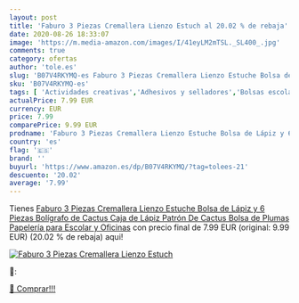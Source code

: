 ```yaml
---
layout: post
title: 'Faburo 3 Piezas Cremallera Lienzo Estuch al 20.02 % de rebaja'
date: 2020-08-26 18:33:07
image: 'https://m.media-amazon.com/images/I/41eyLM2mTSL._SL400_.jpg'
comments: true
category: ofertas
author: 'tole.es'
slug: 'B07V4RKYMQ-es Faburo 3 Piezas Cremallera Lienzo Estuche Bolsa de Lápiz y...'
sku: 'B07V4RKYMQ-es'
tags: [ 'Actividades creativas','Adhesivos y selladores','Bolsas escolares','Bolígrafos de bola','Bolígrafos y recambios','Bolígrafos, lápices y útiles de escritura','Bricolaje y herramientas','Cuchillos de cocina','Equipaje','Ferretería','Hogar y cocina','Juegos de cuchillos de cocina','Juguetes','Juguetes y juegos','Lápices de colores para niños','Material de escritura y dibujo para niños','Mochilas, estuches y sets escolares','Oficina y papelería','Pegamentos instantáneos','Utensilios de cocina','bolígrafo','escolar','lápiz', ]
actualPrice: 7.99 EUR
currency: EUR
price: 7.99
comparePrice: 9.99 EUR
prodname: 'Faburo 3 Piezas Cremallera Lienzo Estuche Bolsa de Lápiz y 6 Piezas Bolígrafo de Cactus  Caja de Lápiz Patrón De Cactus  Bolsa de Plumas  Papelería para Escolar y Oficinas'
country: 'es'
flag: '🇪🇸'
brand: ''
buyurl: 'https://www.amazon.es/dp/B07V4RKYMQ/?tag=tolees-21'
descuento: '20.02'
average: '7.99'
---
```


Tienes [Faburo 3 Piezas Cremallera Lienzo Estuche Bolsa de Lápiz y 6 Piezas Bolígrafo de Cactus  Caja de Lápiz Patrón De Cactus  Bolsa de Plumas  Papelería para Escolar y Oficinas](https://www.amazon.es/dp/B07V4RKYMQ/?tag=tolees-21) con precio final de  7.99 EUR (original: 9.99 EUR) (20.02 %  de rebaja) aqui!

[![Faburo 3 Piezas Cremallera Lienzo Estuch](https://m.media-amazon.com/images/I/41eyLM2mTSL._SL400_.jpg)](https://www.amazon.es/dp/B07V4RKYMQ/?tag=tolees-21)

🔎:


[🛒 Comprar!!!](https://www.amazon.es/dp/B07V4RKYMQ/?tag=tolees-21)
